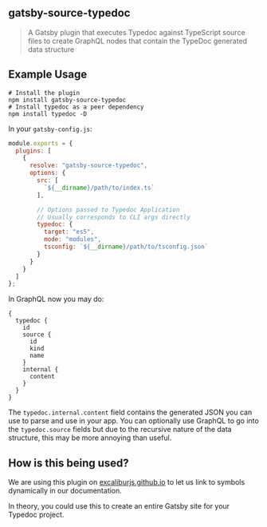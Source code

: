 ## gatsby-source-typedoc

> A Gatsby plugin that executes Typedoc against TypeScript source files to create GraphQL nodes that contain the TypeDoc generated data structure

## Example Usage

    # Install the plugin
    npm install gatsby-source-typedoc
    # Install typedoc as a peer dependency
    npm install typedoc -D

In your `gatsby-config.js`:

```js
module.exports = {
  plugins: [
    {
      resolve: "gatsby-source-typedoc",
      options: {
        src: [
          `${__dirname}/path/to/index.ts`
        ],

        // Options passed to Typedoc Application
        // Usually corresponds to CLI args directly
        typedoc: {
          target: "es5",
          mode: "modules",
          tsconfig: `${__dirname}/path/to/tsconfig.json`
        }
      }
    }
  ]
};
```

In GraphQL now you may do:

```
{
  typedoc {
    id
    source {
      id
      kind
      name
    }
    internal {
      content
    }
  }
}
```

The `typedoc.internal.content` field contains the generated JSON you can use to parse and use in your app. You can optionally use GraphQL to go into the `typedoc.source` fields but due to the recursive nature of the data structure, this may be more annoying than useful.

## How is this being used?

We are using this plugin on [excaliburjs.github.io](https://github.com/excaliburjs/excaliburjs.github.io) to let us link to symbols dynamically in our documentation.

In theory, you could use this to create an entire Gatsby site for your Typedoc project.